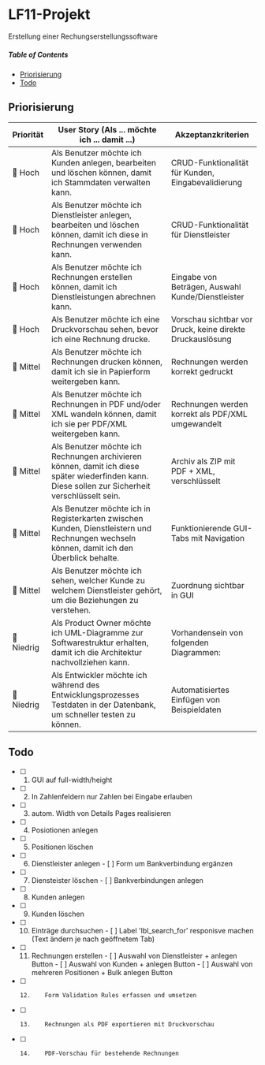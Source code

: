 # LF11-Projekt

Erstellung einer Rechungserstellungssoftware

##### Table of Contents  
- [Priorisierung](#priorisierung)
- [Todo](#todo)

## Priorisierung
| **Priorität** | **User Story (Als ... möchte ich ... damit ...)**                                                                                                | **Akzeptanzkriterien**                                    |
|---------------|--------------------------------------------------------------------------------------------------------------------------------------------------|-----------------------------------------------------------|
| 🥇 Hoch        | Als Benutzer möchte ich Kunden anlegen, bearbeiten und löschen können, damit ich Stammdaten verwalten kann.                                      | CRUD-Funktionalität für Kunden, Eingabevalidierung        |
| 🥇 Hoch        | Als Benutzer möchte ich Dienstleister anlegen, bearbeiten und löschen können, damit ich diese in Rechnungen verwenden kann.                      | CRUD-Funktionalität für Dienstleister                     |
| 🥇 Hoch        | Als Benutzer möchte ich Rechnungen erstellen können, damit ich Dienstleistungen abrechnen kann.                                                  | Eingabe von Beträgen, Auswahl Kunde/Dienstleister         |
| 🥇 Hoch        | Als Benutzer möchte ich eine Druckvorschau sehen, bevor ich eine Rechnung drucke.                                                                | Vorschau sichtbar vor Druck, keine direkte Druckauslösung |
| 🥈 Mittel      | Als Benutzer möchte ich Rechnungen drucken können, damit ich sie in Papierform weitergeben kann.                                                 | Rechnungen werden korrekt gedruckt                        |
| 🥈 Mittel      | Als Benutzer möchte ich Rechnungen in PDF und/oder XML wandeln können, damit ich sie per PDF/XML weitergeben kann.                               | Rechnungen werden korrekt als PDF/XML umgewandelt         |
| 🥈 Mittel      | Als Benutzer möchte ich Rechnungen archivieren können, damit ich diese später wiederfinden kann. Diese sollen zur Sicherheit verschlüsselt sein. | Archiv als ZIP mit PDF + XML, verschlüsselt               |
| 🥈 Mittel      | Als Benutzer möchte ich in Registerkarten zwischen Kunden, Dienstleistern und Rechnungen wechseln können, damit ich den Überblick behalte.       | Funktionierende GUI-Tabs mit Navigation                   |
| 🥈 Mittel      | Als Benutzer möchte ich sehen, welcher Kunde zu welchem Dienstleister gehört, um die Beziehungen zu verstehen.                                   | Zuordnung sichtbar in GUI                                 |
| 🥉 Niedrig     | Als Product Owner möchte ich UML-Diagramme zur Softwarestruktur erhalten, damit ich die Architektur nachvollziehen kann.                         | Vorhandensein von folgenden Diagrammen:                   |
| 🥉 Niedrig     | Als Entwickler möchte ich während des Entwicklungsprozesses Testdaten in der Datenbank, um schneller testen zu können.                           | Automatisiertes Einfügen von Beispieldaten                |


## Todo

- [ ]    1.    GUI auf full-width/height
- [ ]    2.    In Zahlenfeldern nur Zahlen bei Eingabe erlauben
- [ ]    3.    autom. Width von Details Pages realisieren
- [ ]    4.    Posiotionen anlegen
- [ ]    5.    Positionen löschen
- [ ]    6.    Dienstleister anlegen
    - [ ]    Form um Bankverbindung ergänzen
- [ ]    7.    Diensteister löschen
    - [ ] Bankverbindungen anlegen
- [ ]    8.    Kunden anlegen
- [ ]    9.    Kunden löschen
- [ ]    10.    Einträge durchsuchen
    - [ ]    Label 'lbl_search_for' responisve machen (Text ändern je nach geöffnetem Tab)
- [ ]    11.    Rechnungen erstellen
    - [ ]    Auswahl von Dienstleister + anlegen Button
    - [ ]    Auswahl von Kunden + anlegen Button
    - [ ]    Auswahl von mehreren Positionen + Bulk anlegen Button
- [ ]     12.    Form Validation Rules erfassen und umsetzen
- [ ]     13.    Rechnungen als PDF exportieren mit Druckvorschau
- [ ]     14.    PDF-Vorschau für bestehende Rechnungen




